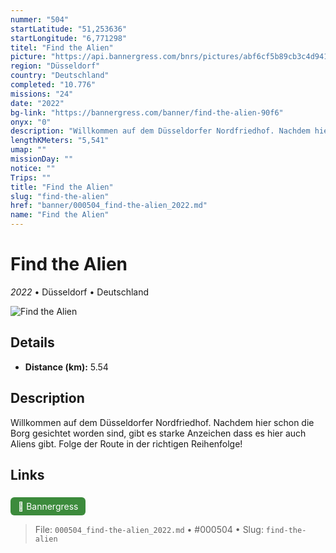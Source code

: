 ```yaml
---
nummer: "504"
startLatitude: "51,253636"
startLongitude: "6,771298"
titel: "Find the Alien"
picture: "https://api.bannergress.com/bnrs/pictures/abf6cf5b89cb3c4d941e4591cc9d2cab"
region: "Düsseldorf"
country: "Deutschland"
completed: "10.776"
missions: "24"
date: "2022"
bg-link: "https://bannergress.com/banner/find-the-alien-90f6"
onyx: "0"
description: "Willkommen auf dem Düsseldorfer Nordfriedhof. Nachdem hier schon die Borg gesichtet worden sind, \ngibt es starke Anzeichen dass es hier auch Aliens gibt. Folge der Route in der richtigen Reihenfolge!"
lengthKMeters: "5,541"
umap: ""
missionDay: ""
notice: ""
Trips: ""
title: "Find the Alien"
slug: "find-the-alien"
href: "banner/000504_find-the-alien_2022.md"
name: "Find the Alien"
---
```

# Find the Alien

*2022* • Düsseldorf • Deutschland

![Find the Alien](https://api.bannergress.com/bnrs/pictures/abf6cf5b89cb3c4d941e4591cc9d2cab)



## Details
- **Distance (km):** 5.54






## Description
Willkommen auf dem Düsseldorfer Nordfriedhof. Nachdem hier schon die Borg gesichtet worden sind, 
gibt es starke Anzeichen dass es hier auch Aliens gibt. Folge der Route in der richtigen Reihenfolge!



## Links
<a href="https://bannergress.com/banner/find-the-alien-90f6" style="display:inline-block;margin:6px 8px 0 0;padding:6px 12px;background:#3c8b3c;color:#fff;text-decoration:none;border-radius:6px;">🔗 Bannergress</a>




> File: `000504_find-the-alien_2022.md` • #000504 • Slug: `find-the-alien`
